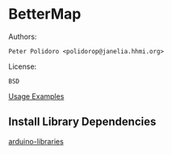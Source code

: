 # BetterMap

Authors:

    Peter Polidoro <polidorop@janelia.hhmi.org>

License:

    BSD


[Usage Examples](./examples)

## Install Library Dependencies

[arduino-libraries](https://github.com/janelia-arduino/arduino-libraries)
